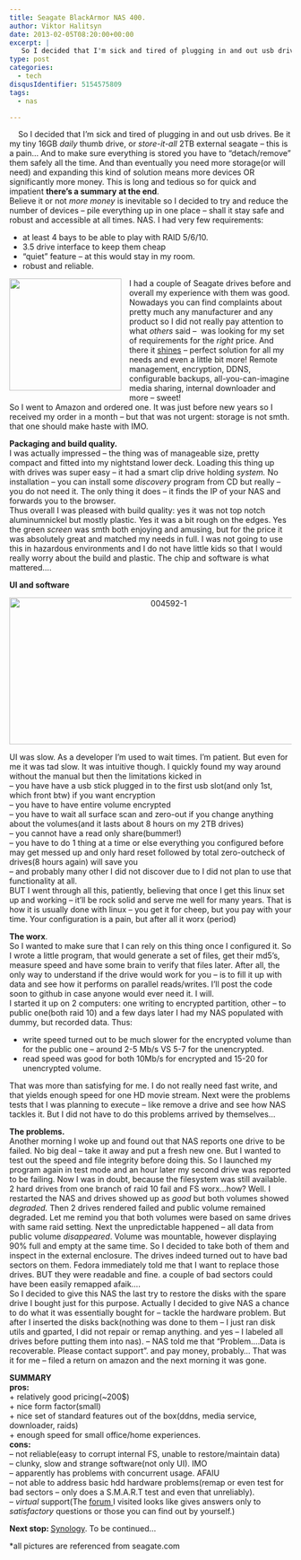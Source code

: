 ```yaml
---
title: Seagate BlackArmor NAS 400.
author: Viktor Halitsyn
date: 2013-02-05T08:20:00+00:00
excerpt: |
   So I decided that I'm sick and tired of plugging in and out usb drives. Be it my tiny 16GB daily thumb drive, or store-it-all 2TB external seagate - this is a pain... And to make sure everything is stored you have to "detach/remove" them safely all the time. And than eventually you need more storage(or will need) and expanding this kind of solution means more devices OR significantly more money. This is long and tedious so for quick and impatient there's a summary at the end.
type: post
categories:
  - tech
disqusIdentifier: 5154575809
tags:
  - nas

---
```

<div dir="ltr" style="text-align: left;">
      So I decided that I&#8217;m sick and tired of plugging in and out usb drives. Be it my tiny 16GB <i>daily</i> thumb drive, or <i>store-it-all</i> 2TB external seagate &#8211; this is a pain&#8230; And to make sure everything is stored you have to &#8220;detach/remove&#8221; them safely all the time. And than eventually you need more storage(or will need) and expanding this kind of solution means more devices OR significantly more money. This is long and tedious so for quick and impatient <b>there&#8217;s a summary</b> <b>at the end</b>.<br /> Believe it or not <i>more money</i> is inevitable so I decided to try and reduce the number of devices &#8211; pile everything up in one place &#8211; shall it stay safe and robust and accessible at all times. NAS. I had very few requirements:</p> 
  
  <ul style="text-align: left;">
    <li>
      at least 4 bays to be able to play with RAID 5/6/10.
    </li>
    <li>
      3.5 drive interface to keep them cheap
    </li>
    <li>
      &#8220;quiet&#8221; feature &#8211; at this would stay in my room.
    </li>
    <li>
      robust and reliable.
    </li>
  </ul>
  
  <div style="clear: both; text-align: center;">
    <a style="clear: left; float: left; margin-bottom: 1em; margin-right: 1em;"><img src="http://www.seagate.com/files/www-content/product-content/blackarmor-fam/blackarmor-nas-400/_shared/images/overview/ext-nas-blackarmor-nas-400-overview-2-316x268.png" width="200" height="200" border="0" /></a>
  </div>
  
  <p>
    I had a couple of Seagate drives before and overall my experience with them was good. Nowadays you can find complaints about pretty much any manufacturer and any product so I did not really pay attention to what <i>others</i> said &#8211;  was looking for my set of requirements for the <i>right</i> price. And there it <a href="http://www.seagate.com/external-hard-drives/network-storage/business/blackarmor-nas-400/" target="_blank">shines</a> &#8211; perfect solution for all my needs and even a little bit more! Remote management, encryption, DDNS, configurable backups, all-you-can-imagine media sharing, internal downloader and more &#8211; sweet!<br /> So I went to Amazon and ordered one. It was just before new years so I received my order in a month &#8211; but that was not urgent: storage is not smth. that one should make haste with IMO.
  </p>
  
  <p>
    <b>Packaging and build quality.</b><br /> I was actually impressed &#8211; the thing was of manageable size, pretty compact and fitted into my nightstand lower<b> </b>deck. Loading this thing up with drives was super easy &#8211; it had a smart clip drive holding <i>system.</i> No installation &#8211; you can install some <i>discovery</i> program from CD but really &#8211; you do not need it. The only thing it does &#8211; it finds the IP of your NAS and forwards you to the browser.<br /> Thus overall I was pleased with build quality: yes it was not top notch aluminumnickel but mostly plastic. Yes it was a bit rough on the edges. Yes the green <i>screen</i> was smth both enjoying and amusing, but for the price it was absolutely great and matched my needs in full. I was not going to use this in hazardous environments and I do not have little kids so that I would really worry about the build and plastic. The chip and software is what mattered&#8230;.
  </p>
  
  <p>
    <b>UI and software</b>
  </p>
  
  <div style="clear: both; text-align: center;">
    <img class="size-full wp-image-163 alignright" src="https://blog.vnomad.com/wp-content/uploads/2013/02/004592-1-1.jpg" alt="004592-1" width="553" height="262" srcset="https://blog.vnomad.com/wp-content/uploads/2013/02/004592-1-1.jpg 553w, https://blog.vnomad.com/wp-content/uploads/2013/02/004592-1-1-550x262.jpg 550w, https://blog.vnomad.com/wp-content/uploads/2013/02/004592-1-1-230x109.jpg 230w, https://blog.vnomad.com/wp-content/uploads/2013/02/004592-1-1-350x166.jpg 350w, https://blog.vnomad.com/wp-content/uploads/2013/02/004592-1-1-480x227.jpg 480w" sizes="(max-width: 553px) 100vw, 553px" />
  </div>
  
  <p>
    UI was slow. As a developer I&#8217;m used to wait times. I&#8217;m patient. But even for me it was tad slow. It was intuitive though. I quickly found my way around without the manual but then the limitations kicked in<br /> &#8211; you have have a usb stick plugged in to the first usb slot(and only 1st, which front btw) if you want encryption<br /> &#8211; you have to have entire volume encrypted<br /> &#8211; you have to wait all surface scan and zero-out if you change anything about the volumes(and it lasts about 8 hours on my 2TB drives)<br /> &#8211; you cannot have a read only share(bummer!)<br /> &#8211; you have to do 1 thing at a time or else everything you configured before may get messed up and only hard reset followed by total zero-outcheck of drives(8 hours again) will save you<br /> &#8211; and probably many other I did not discover due to I did not plan to use that functionality at all.<br /> BUT I went through all this, patiently, believing that once I get this linux set up and working &#8211; it&#8217;ll be rock solid and serve me well for many years. That is how it is usually done with linux &#8211; you get it for cheep, but you pay with your time. Your configuration is a pain, but after all it worx (period)
  </p>
  
  <p>
    <b>The worx</b>.<br /> So I wanted to make sure that I can rely on this thing once I configured it. So I wrote a little program, that would generate a set of files, get their md5&#8217;s, measure speed and have some brain to verify that files later. After all, the only way to understand if the drive would work for you &#8211; is to fill it up with data and see how it performs on parallel reads/writes. I&#8217;ll post the code soon to github in case anyone would ever need it. I will.<br /> I started it up on 2 computers: one writing to encrypted partition, other &#8211; to public one(both raid 10) and a few days later I had my NAS populated with dummy, but recorded data. Thus:
  </p>
  
  <ul style="text-align: left;">
    <li>
      write speed turned out to be much slower for the encrypted volume than for the public one &#8211; around 2-5 Mb/s VS 5-7 for the unencrypted.
    </li>
    <li>
      read speed was good for both 10Mb/s for encrypted and 15-20 for unencrypted volume.
    </li>
  </ul>
  
  <p>
    That was more than satisfying for me. I do not really need fast write, and that yields enough speed for one HD movie stream. Next were the problems tests that I was planning to execute &#8211; like remove a drive and see how NAS tackles it. But I did not have to do this problems arrived by themselves&#8230;
  </p>
  
  <p>
    <b>The problems.</b><br /> Another morning I woke up and found out that NAS reports one drive to be failed. No big deal &#8211; take it away and put a fresh new one. But I wanted to test out the speed and file integrity before doing this. So I launched my program again in test mode and an hour later my second drive was reported to be failing. Now I was in doubt, because the filesystem was still available. 2 hard drives from one branch of raid 10 fail and FS worx&#8230;how? Well. I restarted the NAS and drives showed up as <i>good</i> but both volumes showed <i>degraded. </i>Then 2 drives rendered failed and public volume remained degraded. Let me remind you that both volumes were based on same drives with same raid setting. Next the unpredictable happened &#8211; all data from public volume <i>disappeared</i>. Volume was mountable, however displaying 90% full and empty at the same time. So I decided to take both of them and inspect in the external enclosure. The drives indeed turned out to have bad sectors on them. Fedora immediately told me that I want to replace those drives. BUT they were readable and fine. a couple of bad sectors could have been easily remapped afaik&#8230;.<br /> So I decided to give this NAS the last try to restore the disks with the spare drive I bought just for this purpose. Actually I decided to give NAS a chance to do what it was essentially bought for &#8211; tackle the hardware problem. But after I inserted the disks back(nothing was done to them &#8211; I just ran disk utils and gparted, I did not repair or remap anything. and yes &#8211; I labeled all drives before putting them into nas). &#8211; NAS told me that &#8220;Problem&#8230;.Data is recoverable. Please contact support&#8221;. and pay money, probably&#8230; That was it for me &#8211; filed a return on amazon and the next morning it was gone.
  </p>
  
  <p>
    <b>SUMMARY</b><br /> <b>pros: </b><br /> + relatively good pricing(~200$)<br /> + nice form factor(small)<br /> + nice set of standard features out of the box(ddns, media service, downloader, raids)<br /> + enough speed for small office/home experiences.<br /> <b>cons:</b><br /> &#8211; not reliable(easy to corrupt internal FS, unable to restore/maintain data)<br /> &#8211; clunky, slow and strange software(not only UI). IMO<br /> &#8211; apparently has problems with concurrent usage. AFAIU<br /> &#8211; not able to address basic hdd hardware problems(remap or even test for bad sectors &#8211; only does a S.M.A.R.T test and even that unreliably).<br /> &#8211; <i>virtual</i> support(The <a href="http://forums.seagate.com/" target="_blank">forum </a>I visited looks like gives answers only to <i>satisfactory</i> questions or those you can find out by yourself.)
  </p>
  
  <p>
    <b>Next stop: </b><a href="http://www.synology.com/products/product.php?product_name=DS413j&lang=us" target="_blank">Synology</a>. To be continued&#8230;
  </p>
  
  <p>
    *all pictures are referenced from seagate.com
  </p>
  
  <p>
    &nbsp;
  </p>
</div>